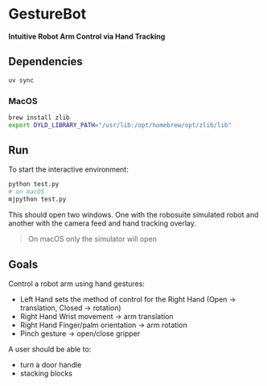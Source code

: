 # GestureBot

**Intuitive Robot Arm Control via Hand Tracking**

## Dependencies

```bash
uv sync
```

### MacOS

```bash
brew install zlib
export DYLD_LIBRARY_PATH="/usr/lib:/opt/homebrew/opt/zlib/lib"
```

## Run

To start the interactive environment:

```bash
python test.py
# on macOS
mjpython test.py
```

This should open two windows. One with the robosuite simulated robot and another with the camera feed and hand tracking overlay.

>On macOS only the simulator will open

## Goals

Control a robot arm using hand gestures:
* Left Hand sets the method of control for the Right Hand (Open → translation, Closed → rotation)
* Right Hand Wrist movement → arm translation
* Right Hand Finger/palm orientation → arm rotation
* Pinch gesture → open/close gripper

A user should be able to:
* turn a door handle
* stacking blocks
